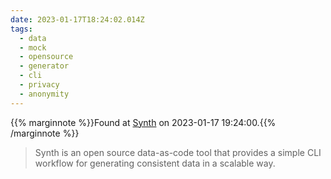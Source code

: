 ```yaml
---
date: 2023-01-17T18:24:02.014Z
tags:
  - data
  - mock
  - opensource
  - generator
  - cli
  - privacy
  - anonymity
---
```

{{% marginnote %}}Found at [Synth](https://www.getsynth.com/) on 2023-01-17 19:24:00.{{% /marginnote %}}

> Synth is an open source data-as-code tool that provides a simple CLI workflow for generating consistent data in a scalable way.

